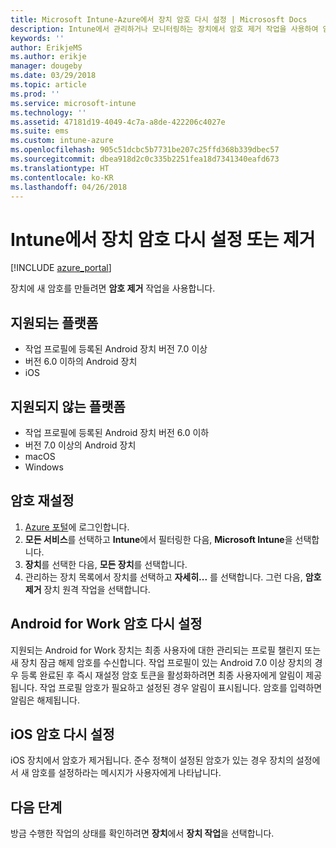 ```yaml
---
title: Microsoft Intune-Azure에서 장치 암호 다시 설정 | Micrososft Docs
description: Intune에서 관리하거나 모니터링하는 장치에서 암호 제거 작업을 사용하여 암호를 제거하거나 다시 설정합니다.
keywords: ''
author: ErikjeMS
ms.author: erikje
manager: dougeby
ms.date: 03/29/2018
ms.topic: article
ms.prod: ''
ms.service: microsoft-intune
ms.technology: ''
ms.assetid: 47181d19-4049-4c7a-a8de-422206c4027e
ms.suite: ems
ms.custom: intune-azure
ms.openlocfilehash: 905c51dcbc5b7731be207c25ffd368b339dbec57
ms.sourcegitcommit: dbea918d2c0c335b2251fea18d7341340eafd673
ms.translationtype: HT
ms.contentlocale: ko-KR
ms.lasthandoff: 04/26/2018
---
```

# <a name="reset-or-remove-a-device-passcode-in-intune"></a>Intune에서 장치 암호 다시 설정 또는 제거

[!INCLUDE [azure_portal](./includes/azure_portal.md)]

장치에 새 암호를 만들려면 **암호 제거** 작업을 사용합니다.

## <a name="supported-platforms"></a>지원되는 플랫폼

- 작업 프로필에 등록된 Android 장치 버전 7.0 이상
- 버전 6.0 이하의 Android 장치
- iOS 
     
## <a name="unsupported-platforms"></a>지원되지 않는 플랫폼

- 작업 프로필에 등록된 Android 장치 버전 6.0 이하
- 버전 7.0 이상의 Android 장치
- macOS
- Windows

## <a name="reset-a-passcode"></a>암호 재설정

1. [Azure 포털](https://portal.azure.com)에 로그인합니다.
2. **모든 서비스**를 선택하고 **Intune**에서 필터링한 다음, **Microsoft Intune**을 선택합니다.
3. **장치**를 선택한 다음, **모든 장치**를 선택합니다.
4. 관리하는 장치 목록에서 장치를 선택하고 **자세히...** 를 선택합니다. 그런 다음, **암호 제거** 장치 원격 작업을 선택합니다.

## <a name="resetting-android-for-work-passcodes"></a>Android for Work 암호 다시 설정

지원되는 Android for Work 장치는 최종 사용자에 대한 관리되는 프로필 챌린지 또는 새 장치 잠금 해제 암호를 수신합니다. 작업 프로필이 있는 Android 7.0 이상 장치의 경우 등록 완료된 후 즉시 재설정 암호 토큰을 활성화하려면 최종 사용자에게 알림이 제공됩니다. 작업 프로필 암호가 필요하고 설정된 경우 알림이 표시됩니다. 암호를 입력하면 알림은 해제됩니다.

## <a name="resetting-ios-passcodes"></a>iOS 암호 다시 설정

iOS 장치에서 암호가 제거됩니다. 준수 정책이 설정된 암호가 있는 경우 장치의 설정에서 새 암호를 설정하라는 메시지가 사용자에게 나타납니다. 

## <a name="next-steps"></a>다음 단계

방금 수행한 작업의 상태를 확인하려면 **장치**에서 **장치 작업**을 선택합니다.
